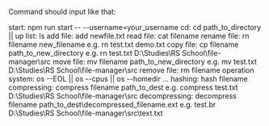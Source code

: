 Command should input like that:

start: npm run start -- --username=your_username
cd: cd path_to_directory || up
list: ls
add file: add newfile.txt
read file: cat filename
rename file: rn filename new_filename e.g. rn test.txt demo.txt
copy file: cp filename path_to_new_directory e.g. rn test.txt D:\Studies\RS School\file-manager\src
move file: mv filename path_to_new_directory e.g. mv test.txt D:\Studies\RS School\file-manager\src
remove file: rm filename
operation system: os --EOL || os --cpus || os --homedir ...
hashing: hash filename
compressing: compress filename path_to_dest e.g. compress test.txt D:\Studies\RS School\file-manager\src
decompressing: decompress filename path_to_dest\decompressed_filename.ext e.g. test.br D:\Studies\RS School\file-manager\src\text.txt